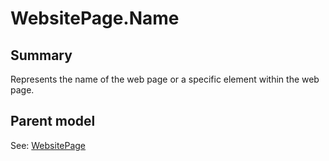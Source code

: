 # WebsitePage.Name

## Summary

Represents the name of the web page or a specific element within the web page.

## Parent model

See: [WebsitePage](WebsitePage.md)